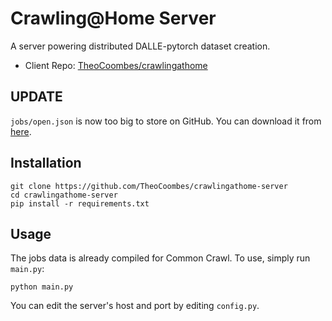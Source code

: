 # Crawling@Home Server
A server powering distributed DALLE-pytorch dataset creation.
* Client Repo: [TheoCoombes/crawlingathome](https://github.com/TheoCoombes/crawlingathome)

## UPDATE
`jobs/open.json` is now too big to store on GitHub. You can download it from [here](https://drive.google.com/file/d/1usPO-c_645m47y8GNx2O9YlNNJGqPI52/view?usp=sharing).

## Installation
```
git clone https://github.com/TheoCoombes/crawlingathome-server
cd crawlingathome-server
pip install -r requirements.txt
```

## Usage
The jobs data is already compiled for Common Crawl. To use, simply run `main.py`:
```
python main.py
```
You can edit the server's host and port by editing `config.py`.
